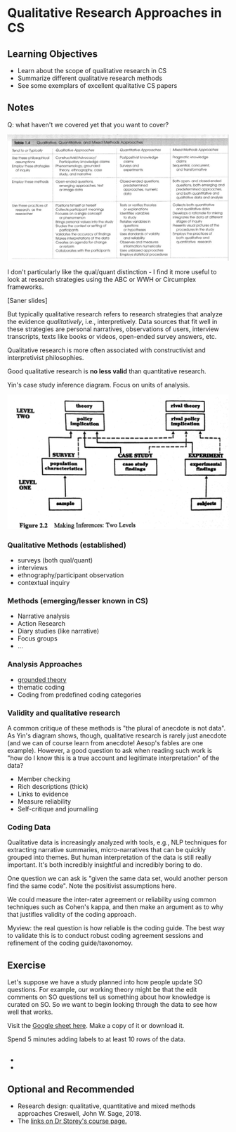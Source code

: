 # Qualitative Research Approaches in CS

## Learning Objectives

* Learn about the scope of qualitative research in CS
* Summarize different qualitative research methods
* See some exemplars of excellent qualitative CS papers

## Notes

Q: what haven't we covered yet that you want to cover?

![](creswell-table.png)

I don't particularly like the qual/quant distinction - I find it more useful to look at research strategies using the ABC or WWH or Circumplex frameworks. 

[Saner slides]

But typically qualitative research refers to research strategies that analyze the evidence *qualitatively*, i.e., interpretively. Data sources that fit well in these strategies are personal narratives, observations of users, interview transcripts, texts like books or videos, open-ended survey answers, etc. 

Qualitative research is more often associated with constructivist and interpretivist philosophies. 

Good qualitative research is **no less valid** than quantitative research.

Yin's case study inference diagram. Focus on units of analysis. 

![yin-inferences](yin-inferences.jpeg)

### Qualitative Methods (established)

* surveys (both qual/quant)
* interviews
* ethnography/participant observation
* contextual inquiry

### Methods (emerging/lesser known in CS)

* Narrative analysis
* Action Research
* Diary studies (like narrative)
* Focus groups
* ... 

### Analysis Approaches

* [grounded theory](https://dl.acm.org/doi/10.1145/2884781.2884833) 
* thematic coding
* Coding from predefined coding categories 

### Validity and qualitative research

A common critique of these methods is "the plural of anecdote is not data". As Yin's diagram shows, though, qualitative research is rarely just anecdote (and we can of course learn from anecdote! Aesop's fables are one example). However, a good question to ask when reading such work is "how do I know this is a true account and legitimate interpretation" of the data?

- Member checking
- Rich descriptions (thick)
- Links to evidence
- Measure reliability 
- Self-critique and journalling

### Coding Data

Qualitative data is increasingly analyzed with tools, e.g., NLP techniques for extracting narrative summaries, micro-narratives that can be quickly grouped into themes. But human interpretation of the data is still really important. It's both incredibly insightful and incredibly boring to do. 

One question we can ask is "given the same data set, would another person find the same code". Note the positivist assumptions here.

We could measure the inter-rater agreement or reliability using common techniques such as Cohen's kappa, and then make an argument as to why that justifies validity of the coding approach.

Myview: the real question is how reliable is the coding guide. The best way to validate this is to conduct robust coding agreement sessions and refinement of the coding guide/taxonomoy. 

## Exercise

Let's suppose we have a study planned into how people update SO questions. For example, our working theory might be that the edit comments on SO questions tell us something about how knowledge is curated on SO. So we want to begin looking through the data to see how well that works. 

Visit the [Google sheet here](https://drive.google.com/file/d/1KvQCYx9TJXgHdU5CURsbiijKWM2zhmcP/view?usp=sharing). Make a copy of it or download it.

Spend 5 minutes adding labels to at least 10 rows of the data.

## <!--Exemplar Readings-->

* <!--**Interviews**: *Barwulor, C., McDonald, A., Hargittai, E., & Redmiles, E. M. (2021)“*[Disadvantaged in the American-dominated internet”: Sex, Work, and Technology](https://files.osf.io/v1/resources/vzehu/providers/osfstorage/5f63a97211fb7c000f18f2c7?format=pdf&action=download&direct&version=2)*. In Proceedings of the 2021 ACM SIGCHI Conference on Human Factors in Computing Systems (CHI) (pp. 931-936). [paper](sex_work_tech_use.pdf)-->
* <!--**Ethnography**:--> 

## Optional and Recommended

* Research design: qualitative, quantitative and mixed methods approaches Creswell, John W. Sage, 2018.
* The [links on Dr Storey's course page.](https://github.com/margaretstorey/EmseUvic2020/blob/master/resources/methods.md)


